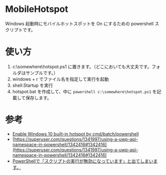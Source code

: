 # MobileHotspot
Windows 起動時にモバイルホットスポットを On にするための powershell スクリプトです。

# 使い方
1. c:\somewhere\hotspot.ps1 に置きます。（どこにおいても大丈夫です。フォルダはサンプルです。）
2. windows + r でファイル名を指定して実行を起動
3. shell:Startup を実行
4. hotspot.bat を作成して、中に `powershell c:\somewhere\hotspot.ps1` を記載して保存します。

# 参考
* [Enable Windows 10 built-in hotspot by cmd/batch/powershell](https://stackoverflow.com/questions/45833873/enable-windows-10-built-in-hotspot-by-cmd-batch-powershell)
* [https://superuser.com/questions/1341997/using-a-uwp-api-namespace-in-powershell/1342416#1342416](https://superuser.com/questions/1341997/using-a-uwp-api-namespace-in-powershell/1342416#1342416)
* [PowerShellで「スクリプトの実行が無効になっています」と出てしまいます。](https://cloudsteady.jp/post/28760/)
